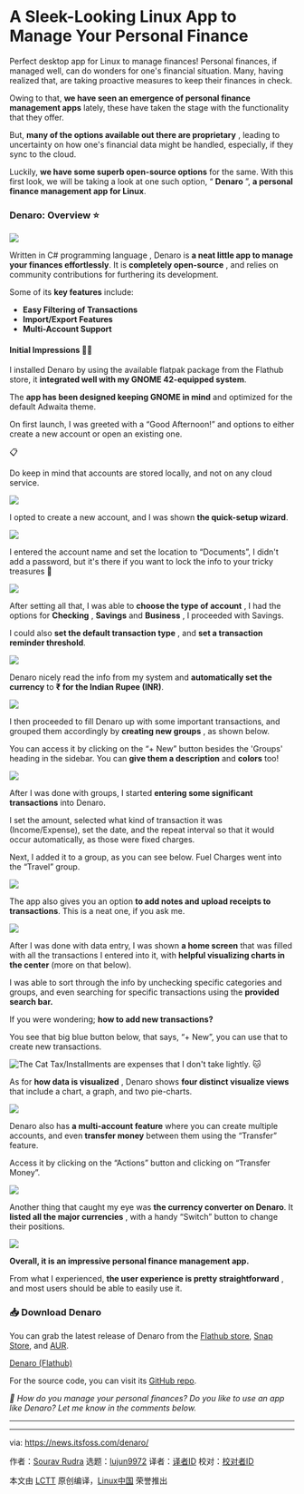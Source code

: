 [#]: subject: "A Sleek-Looking Linux App to Manage Your Personal Finance"
[#]: via: "https://news.itsfoss.com/denaro/"
[#]: author: "Sourav Rudra https://news.itsfoss.com/author/sourav/"
[#]: collector: "lujun9972/lctt-scripts-1700446145"
[#]: translator: " "
[#]: reviewer: " "
[#]: publisher: " "
[#]: url: " "

A Sleek-Looking Linux App to Manage Your Personal Finance
======
Perfect desktop app for Linux to manage finances!
Personal finances, if managed well, can do wonders for one's financial situation. Many, having realized that, are taking proactive measures to keep their finances in check.

Owing to that, **we have seen an emergence of personal finance management apps** lately, these have taken the stage with the functionality that they offer.

But, **many of the options available out there are proprietary** , leading to uncertainty on how one's financial data might be handled, especially, if they sync to the cloud.

Luckily, **we have some superb open-source options** for the same. With this first look, we will be taking a look at one such option, “ **Denaro** ”, **a personal finance management app for Linux**.

### Denaro: Overview ⭐

![][1]

Written in C# programming language , Denaro is **a neat little app to manage your finances effortlessly**. It is **completely open-source** , and relies on community contributions for furthering its development.

Some of its **key features** include:

  * **Easy Filtering of Transactions**
  * **Import/Export Features**
  * **Multi-Account Support**



#### Initial Impressions 👨‍💻

I installed Denaro by using the available flatpak package from the Flathub store, it **integrated well with my GNOME 42-equipped system**.

The **app has been designed keeping GNOME in mind** and optimized for the default Adwaita theme.

On first launch, I was greeted with a “Good Afternoon!” and options to either create a new account or open an existing one.

📋

Do keep in mind that accounts are stored locally, and not on any cloud service.

![][2]

I opted to create a new account, and I was shown **the quick-setup wizard**.

![][3]

I entered the account name and set the location to “Documents”, I didn't add a password, but it's there if you want to lock the info to your tricky treasures 🧐

![][4]

After setting all that, I was able to **choose the type of account** , I had the options for **Checking** , **Savings** and **Business** , I proceeded with Savings.

I could also **set the default transaction type** , and **set a transaction reminder threshold**.

![][5]

Denaro nicely read the info from my system and **automatically set the currency** to **₹ for the Indian Rupee (INR)**.

![][6]

I then proceeded to fill Denaro up with some important transactions, and grouped them accordingly by **creating new groups** , as shown below.

You can access it by clicking on the “+ New” button besides the 'Groups' heading in the sidebar. You can **give them a description** and **colors** too!

![][7]

After I was done with groups, I started **entering some significant transactions** into Denaro.

I set the amount, selected what kind of transaction it was (Income/Expense), set the date, and the repeat interval so that it would occur automatically, as those were fixed charges.

Next, I added it to a group, as you can see below. Fuel Charges went into the “Travel” group.

![][8]

The app also gives you an option **to add notes and upload receipts to transactions**. This is a neat one, if you ask me.

![][9]

After I was done with data entry, I was shown **a home screen** that was filled with all the transactions I entered into it, with **helpful visualizing charts in the center** (more on that below).

I was able to sort through the info by unchecking specific categories and groups, and even searching for specific transactions using the **provided search bar.**

If you were wondering; **how to add new transactions?**

You see that big blue button below, that says, “+ New”, you can use that to create new transactions.

![The Cat Tax/Installments are expenses that I don't take lightly. 🐱][10]

As for **how data is visualized** , Denaro shows **four distinct visualize views** that include a chart, a graph, and two pie-charts.

![][11]

Denaro also has **a multi-account feature** where you can create multiple accounts, and even **transfer money** between them using the “Transfer” feature.

Access it by clicking on the “Actions” button and clicking on “Transfer Money”.

![][12]

Another thing that caught my eye was **the currency converter on Denaro**. It **listed all the major currencies** , with a handy “Switch” button to change their positions.

![][13]

**Overall, it is an impressive personal finance management app.**

From what I experienced, **the user experience is pretty straightforward** , and most users should be able to easily use it.

### 📥 Download Denaro

You can grab the latest release of Denaro from the [Flathub store][14], [Snap Store][15], and [AUR][16].

[Denaro (Flathub)][14]

For the source code, you can visit its [GitHub repo][17].

_💬 How do you manage your personal finances? Do you like to use an app like Denaro? Let me know in the comments below._

* * *

--------------------------------------------------------------------------------

via: https://news.itsfoss.com/denaro/

作者：[Sourav Rudra][a]
选题：[lujun9972][b]
译者：[译者ID](https://github.com/译者ID)
校对：[校对者ID](https://github.com/校对者ID)

本文由 [LCTT](https://github.com/LCTT/TranslateProject) 原创编译，[Linux中国](https://linux.cn/) 荣誉推出

[a]: https://news.itsfoss.com/author/sourav/
[b]: https://github.com/lujun9972
[1]: https://news.itsfoss.com/content/images/2023/11/Denaro.png
[2]: https://news.itsfoss.com/content/images/2023/11/Denaro_1.png
[3]: https://news.itsfoss.com/content/images/2023/11/Denaro_2.png
[4]: https://news.itsfoss.com/content/images/2023/11/Denaro_3.png
[5]: https://news.itsfoss.com/content/images/2023/11/Denaro_4.png
[6]: https://news.itsfoss.com/content/images/2023/11/Denaro_5.png
[7]: https://news.itsfoss.com/content/images/2023/11/Denaro_6.png
[8]: https://news.itsfoss.com/content/images/2023/11/Denaro_7.png
[9]: https://news.itsfoss.com/content/images/2023/11/Denaro_8.png
[10]: https://news.itsfoss.com/content/images/2023/11/Denaro_9.png
[11]: https://news.itsfoss.com/content/images/2023/11/Denaro_10.png
[12]: https://news.itsfoss.com/content/images/2023/11/Denaro_11.png
[13]: https://news.itsfoss.com/content/images/2023/11/Denaro_12.png
[14]: https://flathub.org/apps/org.nickvision.money
[15]: https://snapcraft.io/denaro
[16]: https://aur.archlinux.org/packages/denaro
[17]: https://github.com/nickvisionapps/denaro
